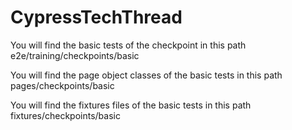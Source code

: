 # CypressTechThread

You will find the basic tests of the checkpoint in this path
e2e/training/checkpoints/basic

You will find the page object classes of the basic tests in this path
pages/checkpoints/basic

You will find the fixtures files of the basic tests in this path
fixtures/checkpoints/basic